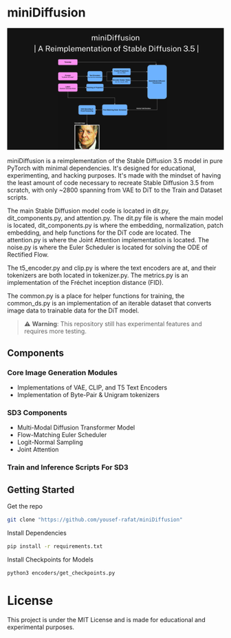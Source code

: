 # miniDiffusion

![SD3 Diagram](assets/display.png)

miniDiffusion is a reimplementation of the Stable Diffusion 3.5 model in pure PyTorch with minimal dependencies. It's designed for educational, experimenting, and hacking purposes.
It's made with the mindset of having the least amount of code necessary to recreate Stable Diffusion 3.5 from scratch, with only ~2800 spanning from VAE to DiT to the Train and Dataset scripts.

The main Stable Diffusion model code is located in dit.py, dit_components.py, and attention.py. The dit.py file is where the main model is located, dit_components.py is where the embedding, normalization, patch embedding, and help functions for the DiT code are located. The attention.py is where the Joint Attention implementation is located.
The noise.py is where the Euler Scheduler is located for solving the ODE of Rectified Flow. 

The t5_encoder.py and clip.py is where the text encoders are at, and their tokenizers are both located in tokenizer.py. The metrics.py is an implementation of the Fréchet inception distance (FID).

The common.py is a place for helper functions for training, the common_ds.py is an implementation of an iterable dataset that converts image data to trainable data for the DiT model.

> ⚠️ **Warning**:
> This repository still has experimental features and requires more testing.

## Components

### Core Image Generation Modules
- Implementations of VAE, CLIP, and T5 Text Encoders
- Implementation of Byte-Pair & Unigram tokenizers

### SD3 Components
- Multi-Modal Diffusion Transformer Model
- Flow-Matching Euler Scheduler
- Logit-Normal Sampling
- Joint Attention 

### Train and Inference Scripts For SD3

## Getting Started

Get the repo

```bash
git clone "https://github.com/yousef-rafat/miniDiffusion"
```

Install Dependencies
```bash
pip install -r requirements.txt
```

Install Checkpoints for Models
```bash
python3 encoders/get_checkpoints.py
```

# License

This project is under the MIT License and is made for educational and experimental purposes. 
